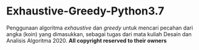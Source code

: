 # Exhaustive-Greedy-Python3.7
Penggunaan algoritma _exhaustive_ dan _greedy_ untuk mencari pecahan dari angka (koin) yang dimasukkan, sebagai tugas dari mata kuliah Desain dan Analisis Algoritma 2020. **All copyright reserved to their owners**
